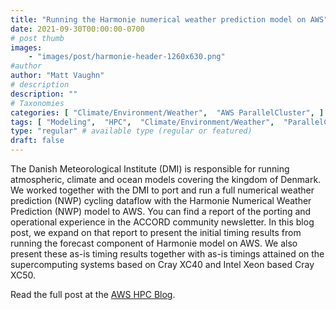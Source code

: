 ```yaml
---
title: "Running the Harmonie numerical weather prediction model on AWS"
date: 2021-09-30T00:00:00-0700
# post thumb
images:
    - "images/post/harmonie-header-1260x630.png"
#author
author: "Matt Vaughn"
# description
description: ""
# Taxonomies
categories: [ "Climate/Environment/Weather",  "AWS ParallelCluster", ]
tags: [ "Modeling",  "HPC",  "Climate/Environment/Weather",  "ParallelCluster",  "hpcblog", ]
type: "regular" # available type (regular or featured)
draft: false
---
```


The Danish Meteorological Institute (DMI) is responsible for running atmospheric, climate and ocean models covering the kingdom of Denmark. We worked together with the DMI to port and run a full numerical weather prediction (NWP) cycling dataflow with the Harmonie Numerical Weather Prediction (NWP) model to AWS. You can find a report of the porting and operational experience in the ACCORD community newsletter. In this blog post, we expand on that report to present the initial timing results from running the forecast component of Harmonie model on AWS. We also present these as-is timing results together with as-is timings attained on the supercomputing systems based on Cray XC40 and Intel Xeon based Cray XC50.

Read the full post at the [AWS HPC Blog](https://aws.amazon.com/blogs/hpc/running-the-harmonie-numerical-weather-prediction-on-aws/).
